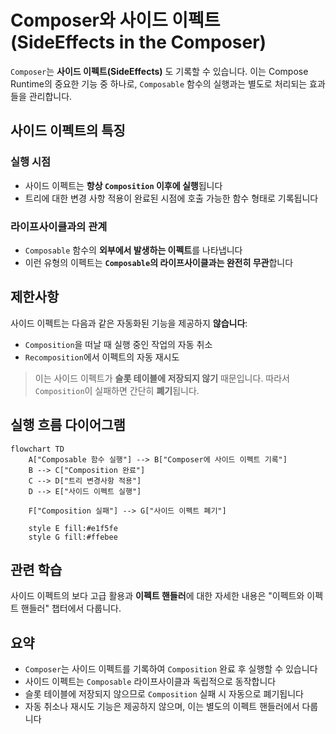 # Composer와 사이드 이펙트 (SideEffects in the Composer)

`Composer`는 **사이드 이펙트(SideEffects)** 도 기록할 수 있습니다. 이는 Compose Runtime의 중요한 기능 중 하나로, `Composable` 함수의 실행과는 별도로 처리되는 효과들을 관리합니다.

## 사이드 이펙트의 특징

### 실행 시점
- 사이드 이펙트는 **항상 `Composition` 이후에 실행**됩니다
- 트리에 대한 변경 사항 적용이 완료된 시점에 호출 가능한 함수 형태로 기록됩니다

### 라이프사이클과의 관계  
- `Composable` 함수의 **외부에서 발생하는 이펙트**를 나타냅니다
- 이런 유형의 이펙트는 **`Composable`의 라이프사이클과는 완전히 무관**합니다

## 제한사항

사이드 이펙트는 다음과 같은 자동화된 기능을 제공하지 **않습니다**:

- `Composition`을 떠날 때 실행 중인 작업의 자동 취소
- `Recomposition`에서 이펙트의 자동 재시도

> 이는 사이드 이펙트가 **슬롯 테이블에 저장되지 않기** 때문입니다. 따라서 `Composition`이 실패하면 간단히 **폐기**됩니다.

## 실행 흐름 다이어그램

```mermaid
flowchart TD
    A["Composable 함수 실행"] --> B["Composer에 사이드 이펙트 기록"]
    B --> C["Composition 완료"]
    C --> D["트리 변경사항 적용"]
    D --> E["사이드 이펙트 실행"]
    
    F["Composition 실패"] --> G["사이드 이펙트 폐기"]
    
    style E fill:#e1f5fe
    style G fill:#ffebee
```

## 관련 학습

사이드 이펙트의 보다 고급 활용과 **이펙트 핸들러**에 대한 자세한 내용은 "이펙트와 이펙트 핸들러" 챕터에서 다룹니다.

## 요약

- `Composer`는 사이드 이펙트를 기록하여 `Composition` 완료 후 실행할 수 있습니다
- 사이드 이펙트는 `Composable` 라이프사이클과 독립적으로 동작합니다  
- 슬롯 테이블에 저장되지 않으므로 `Composition` 실패 시 자동으로 폐기됩니다
- 자동 취소나 재시도 기능은 제공하지 않으며, 이는 별도의 이펙트 핸들러에서 다룹니다